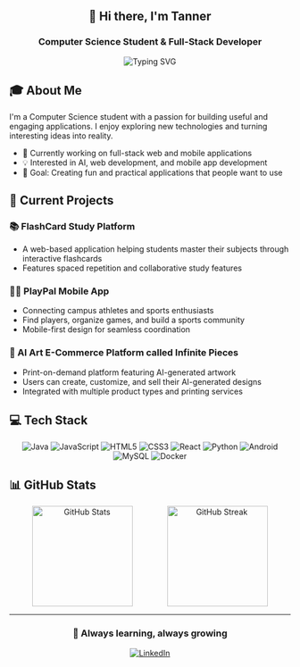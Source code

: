 <h2 align="center">👋 Hi there, I'm Tanner</h2>
<h3 align="center">Computer Science Student & Full-Stack Developer</h3>

<p align="center">
  <img src="https://readme-typing-svg.herokuapp.com?font=Fira+Code&pause=1000&color=0094ff&center=true&vCenter=true&width=435&lines=Full+Stack+Developer;Computer+Science+Student;Always+Learning+New+Technologies" alt="Typing SVG" />
</p>

## 🎓 About Me
I'm a Computer Science student with a passion for building useful and engaging applications. I enjoy exploring new technologies and turning interesting ideas into reality.

- 🌱 Currently working on full-stack web and mobile applications
- 💡 Interested in AI, web development, and mobile app development
- 🎯 Goal: Creating fun and practical applications that people want to use

## 🚀 Current Projects

### 📚 FlashCard Study Platform
- A web-based application helping students master their subjects through interactive flashcards
- Features spaced repetition and collaborative study features

### 🏃‍♂️ PlayPal Mobile App
- Connecting campus athletes and sports enthusiasts
- Find players, organize games, and build a sports community
- Mobile-first design for seamless coordination

### 🎨 AI Art E-Commerce Platform called Infinite Pieces
- Print-on-demand platform featuring AI-generated artwork
- Users can create, customize, and sell their AI-generated designs
- Integrated with multiple product types and printing services

## 💻 Tech Stack

<p align="center">
  <img src="https://img.shields.io/badge/java-%23ED8B00.svg?style=for-the-badge&logo=java&logoColor=white" alt="Java"/>
  <img src="https://img.shields.io/badge/javascript-%23323330.svg?style=for-the-badge&logo=javascript&logoColor=%23F7DF1E" alt="JavaScript"/>
  <img src="https://img.shields.io/badge/html5-%23E34F26.svg?style=for-the-badge&logo=html5&logoColor=white" alt="HTML5"/>
  <img src="https://img.shields.io/badge/css3-%231572B6.svg?style=for-the-badge&logo=css3&logoColor=white" alt="CSS3"/>
  <img src="https://img.shields.io/badge/react-%2320232a.svg?style=for-the-badge&logo=react&logoColor=%2361DAFB" alt="React"/>
  <img src="https://img.shields.io/badge/python-3670A0?style=for-the-badge&logo=python&logoColor=ffdd54" alt="Python"/>
  <img src="https://img.shields.io/badge/android-%233DDC84.svg?style=for-the-badge&logo=android&logoColor=white" alt="Android"/>
  <img src="https://img.shields.io/badge/mysql-%2300f.svg?style=for-the-badge&logo=mysql&logoColor=white" alt="MySQL"/>
  <img src="https://img.shields.io/badge/docker-%230db7ed.svg?style=for-the-badge&logo=docker&logoColor=white" alt="Docker"/>
</p>

## 📊 GitHub Stats

<div align="center">
  <div style="display: flex; justify-content: space-evenly; align-items: center; flex-wrap: wrap; gap: 20px;">
    <img height="180" src="https://github-readme-stats.vercel.app/api?username=tannerbjorgan&show_icons=true&theme=github_dark&count_private=true&include_all_commits=true&show_prs=true&show_icons=true&count_prs=true&include_all_contributions=true&include_orgs=true" alt="GitHub Stats" />
    <img height="180" src="https://github-readme-streak-stats.herokuapp.com/?user=tannerbjorgan&theme=github-dark-blue&count_private=true" alt="GitHub Streak" />
  
  </div>
</div>

---


<div align="center">

### 🌱 Always learning, always growing

[![LinkedIn](https://img.shields.io/badge/LinkedIn-0077B5?style=for-the-badge&logo=linkedin&logoColor=white)](https://www.linkedin.com/in/tanner-bjorgan-613408194/)

</div>

